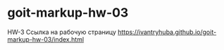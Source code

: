 # goit-markup-hw-03
HW-3
Ccылка на рабочую страницу
https://ivantryhuba.github.io/goit-markup-hw-03/index.html

